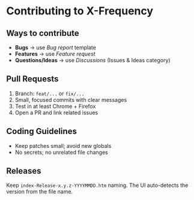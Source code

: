 # Contributing to X-Frequency

## Ways to contribute
- **Bugs** → use *Bug report* template
- **Features** → use *Feature request*
- **Questions/Ideas** → use *Discussions* (Issues & Ideas category)

## Pull Requests
1. Branch: `feat/...` or `fix/...`
2. Small, focused commits with clear messages
3. Test in at least Chrome + Firefox
4. Open a PR and link related issues

## Coding Guidelines
- Keep patches small; avoid new globals
- No secrets; no unrelated file changes

## Releases
Keep `index-Release-x.y.z-YYYYMMDD.htm` naming. The UI auto-detects the version from the file name.
